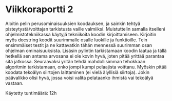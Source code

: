 # Viikkoraportti 2

Aloitin pelin perusominaisuuksien koodauksen, ja sainkin tehtyä pisteytystä/voittajan tarkistusta vaille valmiiksi. Muistuttelin samalla itselleni
ohjelmistotekniikassa käytyjä tekniikoita koodin kirjoittamiseen. Kirjoitin myös docstring koodit suurimmalle osalle luokille ja funktioille.
Tein ensimmäiset testit ja ne kattavatkin tähän mennessä suurimman osan ohjelman ominaisuuksista. Lisäsin pylintin tarkistamaan koodin laatua
ja tällä hetkellä sen antama arvosana ei ole kovin hyvä, joten pitää yrittää parantaa sitä jatkossa.
Seuraavaksi yritän tehdä mahdollisimman tehokkaan algoritmin
tarkistamaan, onko jompi kumpi pelaajista voittanu. Myöskin pitää koodata tekoälyn siirtojen laittaminen (ei vielä älyllisiä siirtoja). Jokin päävalikko olisi
hyvä, jossa voisi valita pelataanko ihmistä vai tekoälyä vastaan.

Käytetty tuntimäärä: 12h
